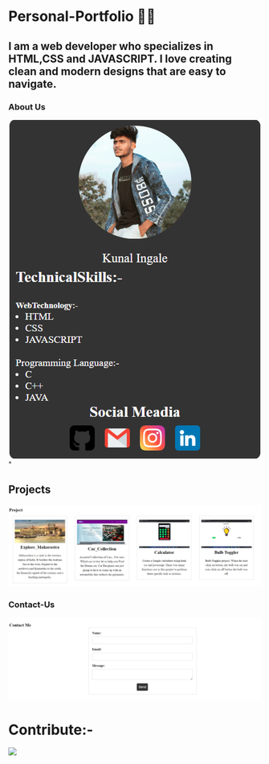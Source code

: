 # Personal-Portfolio 👨‍💻
## I am a web developer who specializes in HTML,CSS and JAVASCRIPT. I love creating clean and modern designs that are easy to navigate.

### About Us

![Alt text](<About Us.png>)"
<br/>

## Projects
![projects ](<projects.png>)

### Contact-Us

![contact](<contact-us.png>)

# Contribute:-
<a href="https://github.com/kunaldec022002/Personal-Portfolio/graphs/contributors">
  <img src="https://contrib.rocks/image?repo=kunaldec022002/Personal-Portfolio" />
</a>

